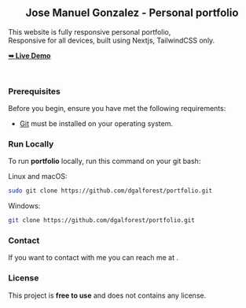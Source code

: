   <h2 align="center">Jose Manuel Gonzalez - Personal portfolio</h2>

This website is fully responsive personal portfolio, <br />Responsive for all devices, built using Nextjs, TailwindCSS only.

<a href="https://jose-gonzalez.vercel.app"><strong>➥ Live Demo</strong></a>

</div>

<br />


### Prerequisites

Before you begin, ensure you have met the following requirements:

- [Git](https://git-scm.com/downloads "Download Git") must be installed on your operating system.

### Run Locally

To run **portfolio** locally, run this command on your git bash:

Linux and macOS:

```bash
sudo git clone https://github.com/dgalforest/portfolio.git
```

Windows:

```bash
git clone https://github.com/dgalforest/portfolio.git
```

### Contact

If you want to contact with me you can reach me at .

### License

This project is **free to use** and does not contains any license.
